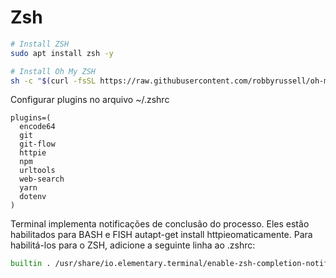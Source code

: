# Zsh

```bash
# Install ZSH
sudo apt install zsh -y

# Install Oh My ZSH
sh -c "$(curl -fsSL https://raw.githubusercontent.com/robbyrussell/oh-my-zsh/master/tools/install.sh)"
```

Configurar plugins no arquivo ~/.zshrc

```
plugins=(
  encode64
  git
  git-flow
  httpie
  npm
  urltools
  web-search
  yarn
  dotenv
)
```

Terminal implementa notificações de conclusão do processo. Eles estão habilitados para BASH e FISH autapt-get install httpieomaticamente. Para habilitá-los para o ZSH, adicione a seguinte linha ao .zshrc:

```bash
builtin . /usr/share/io.elementary.terminal/enable-zsh-completion-notifications || builtin true
```
